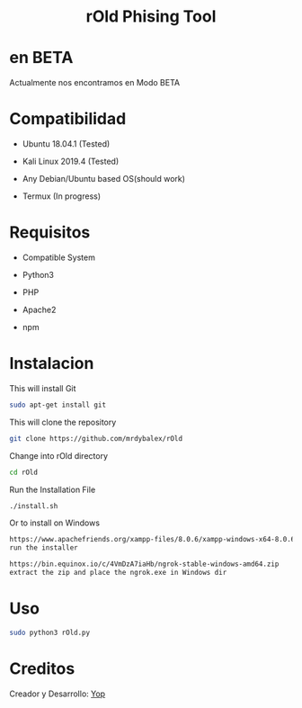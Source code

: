 
<h1 align="center">

  rOld Phising Tool

</h1>

# en BETA

Actualmente nos encontramos en Modo BETA

# Compatibilidad

- Ubuntu 18.04.1 (Tested)

- Kali Linux 2019.4 (Tested)

- Any Debian/Ubuntu based OS(should work)

- Termux (In progress)

# Requisitos

- Compatible System

- Python3

- PHP

- Apache2

- npm

# Instalacion

This will install Git

```bash
sudo apt-get install git
```

This will clone the repository

```bash
git clone https://github.com/mrdybalex/rOld
```

Change into rOld directory

```bash
cd rOld
```

Run the Installation File

```bash
./install.sh
```


Or to install on Windows
```bash
https://www.apachefriends.org/xampp-files/8.0.6/xampp-windows-x64-8.0.6-0-VS16-installer.exe
run the installer

https://bin.equinox.io/c/4VmDzA7iaHb/ngrok-stable-windows-amd64.zip
extract the zip and place the ngrok.exe in Windows dir
```

# Uso

```bash
sudo python3 rOld.py
```
# Creditos

Creador y Desarrollo: [Yop](https://github.com/mrdybalex)

